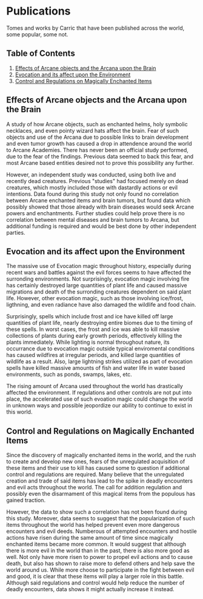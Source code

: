 # Publications

Tomes and works by Carric that have been published across the world, some popular, some not.


## Table of Contents

1. [Effects of Arcane objects and the Arcana upon the Brain](#effects-of-arcane-objects-and-the-arcana-upon-the-brain)
2. [Evocation and its affect upon the Environment](#evocation-and-its-affect-upon-the-environment)
3. [Control and Regulations on Magically Enchanted Items](#control-and-regulations-on-magically-enchanted-items)



## Effects of Arcane objects and the Arcana upon the Brain

A study of how Arcane objects, such as enchanted helms, holy symbolic necklaces, and even pointy wizard hats affect the brain. Fear of such objects and use of the Arcana due to possible links to brain development and even tumor growth has caused a drop in attendence around the world to Arcane Academies. There has never been an official study performed, due to the fear of the findings. Previous data seemed to back this fear, and most Arcane based entities desired not to prove this possibility any further.

However, an independent study was conducted, using both live and recently dead creatures. Previous "studies" had focused merely on dead creatures, which mostly included those with dastardly actions or evil intentions. Data found during this study not only found no correlation between Arcane enchanted items and brain tumors, but found data which possibly showed that those already with brain diseases would seek Arcane powers and enchantments. Further studies could help prove there is no correlation between mental diseases and brain tumors to Arcana, but additional funding is required and would be best done by other independent parties.


## Evocation and its affect upon the Environment

The massive use of Evocation magic throughout history, especially during recent wars and battles against the evil forces seems to have affected the surronding environments. Not surprisingly, evocation magic involving fire has certainly destroyed large quantities of plant life and caused massive migrations and death of the surronding creatures dependent on said plant life. However, other evocation magic, such as those involving ice/frost, ligthning, and even radiance have also damaged the wildlife and food chain.

Surprisingly, spells which include frost and ice have killed off large quantities of plant life, nearly destroying entire biomes due to the timing of these spells. In worst cases, the frost and ice was able to kill massive collections of plants during early growth periods, effectively killing the plants immediately. While lighting is normal throughout nature, its occurrance due to evocation magic outside typical enviromental conditions has caused wildfires at irregular periods, and killed large quantities of wildlife as a result. Also, large lightning strikes utilized as part of evocation spells have killed massive amounts of fish and water life in water based environments, such as ponds, swamps, lakes, etc.

The rising amount of Arcana used throughout the world has drastically affected the environment. If regulations and other controls are not put into place, the accelerated use of such evoation magic could change the world in unknown ways and possible jeopordize our ability to continue to exist in this world.


## Control and Regulations on Magically Enchanted Items

Since the discovery of magically enchanted items in the world, and the rush to create and develop new ones, fears of the unregulated acquisition of these items and their use to kill has caused some to question if additional control and regulations are required. Many believe that the unregulated creation and trade of said items has lead to the spike in deadly encounters and evil acts throughout the world. The call for addition regulation and possibly even the disarmament of this magical items from the populous has gained traction.

However, the data to show such a correlation has not been found during this study. Moreover, data seems to suggest that the popularization of such items throughout the world has helped prevent even more dangerous encounters and evil deeds. Numberous of attempted encounters and hostile actions have risen during the same amount of time since magically enchanted items became more common. It would suggest that although there is more evil in the world than in the past, there is also more good as well. Not only have more risen to power to propel evil actions and to cause death, but also has shown to raise more to defend others and help save the world around us. While more choose to participate in the fight between evil and good, it is clear that these items will play a larger role in this battle. Although said regulations and control would help reduce the number of deadly encounters, data shows it might actually increase it instead.
